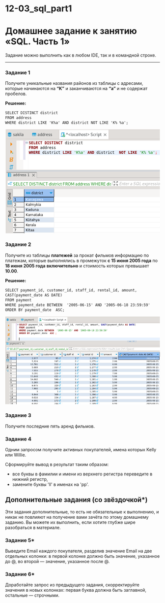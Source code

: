 # 12-03_sql_part1

# Домашнее задание к занятию «SQL. Часть 1»

Задание можно выполнить как в любом IDE, так и в командной строке.

---

### Задание 1

Получите уникальные названия районов из таблицы с адресами, которые начинаются на **“K”** и заканчиваются на **“a”** и не содержат пробелов.

**Решение:**
```
SELECT DISTINCT district
FROM address
WHERE district LIKE 'K%a' AND district NOT LIKE 'K% %a';
```
<kbd>![](img/sakila_address_distinct_district.png)</kbd> 

### Задание 2

Получите из таблицы **платежей** за прокат фильмов информацию по платежам, которые выполнялись в промежуток **с 15 июня 2005 года** 
по **18 июня 2005 года** **включительно** и стоимость которых превышает **10.00**.

**Решение:**
```
SELECT payment_id, customer_id, staff_id, rental_id, amount, CAST(payment_date AS DATE)
FROM payment
WHERE payment_date BETWEEN  '2005-06-15' AND '2005-06-18 23:59:59'
ORDER BY payment_date  ASC;
```
<kbd>![](img/sakila_payment_date_range.png)</kbd> 


### Задание 3

Получите последние пять аренд фильмов.

### Задание 4

Одним запросом получите активных покупателей, имена которых Kelly или Willie. 

Сформируйте вывод в результат таким образом:
- все буквы в фамилии и имени из верхнего регистра переведите в нижний регистр,
- замените буквы 'll' в именах на 'pp'.

## Дополнительные задания (со звёздочкой*)
Эти задания дополнительные, то есть не обязательные к выполнению, и никак не повлияют на получение вами зачёта по этому домашнему заданию. Вы можете их выполнить, если хотите глубже шире разобраться в материале.

### Задание 5*

Выведите Email каждого покупателя, разделив значение Email на две отдельных колонки: в первой колонке должно быть значение, указанное до @, во второй — значение, указанное после @.

### Задание 6*

Доработайте запрос из предыдущего задания, скорректируйте значения в новых колонках: первая буква должна быть заглавной, остальные — строчными.
